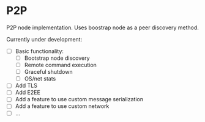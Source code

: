 # P2P

P2P node implementation. Uses boostrap node as a peer discovery method.

Currently under development:

- [ ] Basic functionality:
  - [ ] Bootstrap node discovery
  - [ ] Remote command execution
  - [ ] Graceful shutdown
  - [ ] OS/net stats
- [ ] Add TLS
- [ ] Add E2EE
- [ ] Add a feature to use custom message serialization
- [ ] Add a feature to use custom network
- [ ] ...
